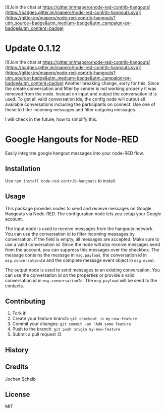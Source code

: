 [![Join the chat at https://gitter.im/mapero/node-red-contrib-hangouts](https://badges.gitter.im/mapero/node-red-contrib-hangouts.svg)](https://gitter.im/mapero/node-red-contrib-hangouts?utm_source=badge&utm_medium=badge&utm_campaign=pr-badge&utm_content=badge)

# Update 0.1.12

[![Join the chat at https://gitter.im/mapero/node-red-contrib-hangouts](https://badges.gitter.im/mapero/node-red-contrib-hangouts.svg)](https://gitter.im/mapero/node-red-contrib-hangouts?utm_source=badge&utm_medium=badge&utm_campaign=pr-badge&utm_content=badge)
Another breaking change, sorry for this. Since the create conversation and filter by sender is not working properly it was removed from the node. Instead on input and output the conversation id is used. To get all valid conversation ids, the config node will output all available conversations including the participants on connect. Use one of these to filter incoming messages and filter outgoing messages.

I will check in the future, how to simplify this.

# Google Hangouts for Node-RED
Easily integrate google hangout messages into your node-RED flow.

## Installation
Use `npm install node-red-contrib-hangouts` to install.

## Usage
This package provides nodes to send and receive messages on Google Hangouts via Node-RED. The configuration node lets you setup your Google account.

The input node is used to receive messages from the hangouts network. You can use the conversation id to filter incoming messages by conversation. If the field is empty, all messages are accepted. Make sure to use a valid conversation id. Since the node will also receive messages send from the account, you can suppress this messages over the checkbox. The message contains the message in `msg.payload`, the conversation id in `msg.conversationId` and the complete message event object in `msg.event`.

The output node is used to send messages to an existing conversation. You can use the conversation id on the properties or provide a valid conversation id in `msg.conversationId`. The `msg.payload` will be send to the contacts.

## Contributing
1. Fork it!
2. Create your feature branch: `git checkout -b my-new-feature`
3. Commit your changes: `git commit -am 'Add some feature'`
4. Push to the branch: `git push origin my-new-feature`
5. Submit a pull request :D

## History

## Credits
Jochen Scheib

## License
MIT
